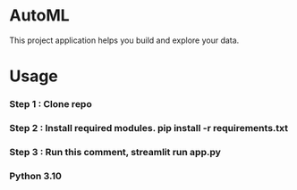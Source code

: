 # AutoML
This project application helps you build and explore your data.
# Usage
### Step 1 : Clone repo
### Step 2 : Install required modules. pip install -r requirements.txt
### Step 3 : Run this comment, streamlit  run app.py

### Python 3.10
